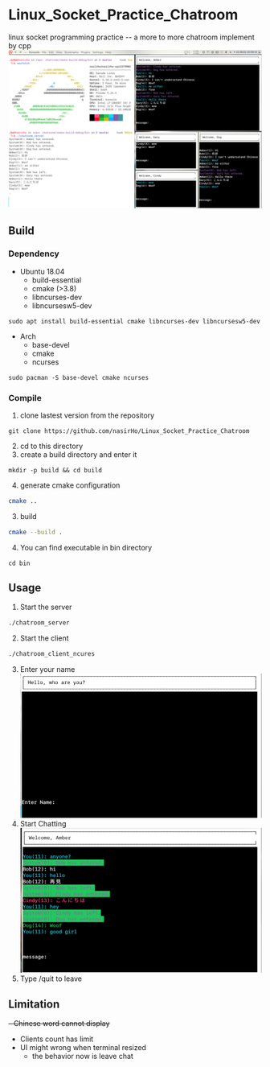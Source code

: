 # Linux_Socket_Practice_Chatroom
linux socket programming practice -- a more to more chatroom implement by cpp
![](img/example.png)
## Build
### Dependency
- Ubuntu 18.04
  - build-essential
  - cmake (>3.8)
  - libncurses-dev
  - libncursesw5-dev
```shell
sudo apt install build-essential cmake libncurses-dev libncursesw5-dev
```
- Arch
  - base-devel
  - cmake
  - ncurses
```shell
sudo pacman -S base-devel cmake ncurses
```
### Compile
1. clone lastest version from the repository
```shell
git clone https://github.com/nasirHo/Linux_Socket_Practice_Chatroom
```
2. cd to this directory
3. create a build directory and enter it
```shell
mkdir -p build && cd build
```
4. generate cmake configuration
```sh
cmake ..
```
3. build
```sh
cmake --build .
```
4. You can find executable in bin directory
```shell
cd bin
```
## Usage
1. Start the server
```sh
./chatroom_server
```
2. Start the client
```sh
./chatroom_client_ncures
```
3. Enter your name
![](img/name.png)
4. Start Chatting
![](img/chat.png)
5. Type /quit to leave
## Limitation
~~- Chinese word cannot display~~
- Clients count has limit
- UI might wrong when terminal resized
  - the behavior now is leave chat
